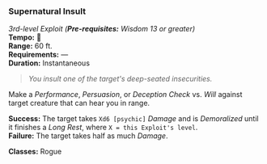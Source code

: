 ### Supernatural Insult
*3rd-level Exploit (**Pre-requisites:** Wisdom 13 or greater)*  
**Tempo:** 🔷  
**Range:** 60 ft.  
**Requirements:** —  
**Duration:** Instantaneous  

> *You insult one of the target's deep-seated insecurities.*

Make a *Performance*, *Persuasion*, or *Deception Check* vs. *Will* against target creature that can hear you in range.

**Success:** The target takes `Xd6 [psychic]` *Damage* and is *Demoralized* until it finishes a *Long Rest*, where `X = this Exploit's level`.  
**Failure:** The target takes half as much *Damage*.  

**Classes:** Rogue  
